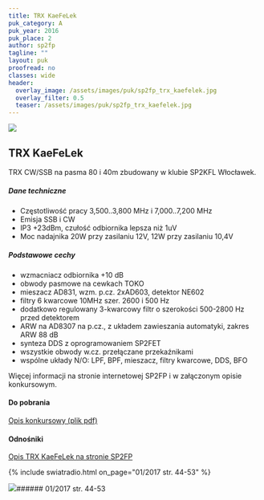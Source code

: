 ```yaml
---
title: TRX KaeFeLek
puk_category: A
puk_year: 2016
puk_place: 2
author: sp2fp
tagline: ""
layout: puk
proofread: no
classes: wide
header:
  overlay_image: /assets/images/puk/sp2fp_trx_kaefelek.jpg
  overlay_filter: 0.5
  teaser: /assets/images/puk/sp2fp_trx_kaefelek.jpg
---
```






 



![](assets/data/img/projects/2016-2-0.jpg) 



TRX KaeFeLek
------------





 TRX CW/SSB na pasma 80 i 40m zbudowany w klubie SP2KFL Włocławek.




##### Dane techniczne




* Częstotliwość pracy 3,500..3,800 MHz i 7,000..7,200 MHz
* Emisja SSB i CW
* IP3 +23dBm, czułość odbiornika lepsza niż 1uV
* Moc nadajnika 20W przy zasilaniu 12V, 12W przy zasilaniu 10,4V




##### Podstawowe cechy




* wzmacniacz odbiornika +10 dB
* obwody pasmowe na cewkach TOKO
* mieszacz AD831, wzm. p.cz. 2xAD603, detektor NE602
* filtry 6 kwarcowe 10MHz szer. 2600 i 500 Hz
* dodatkowo regulowany 3-kwarcowy filtr o szerokości 500-2800 Hz przed detektorem
* ARW na AD8307 na p.cz., z układem zawieszania automatyki, zakres ARW 88 dB
* synteza DDS z oprogramowaniem SP2FET
* wszystkie obwody w.cz. przełączane przekaźnikami
* wspólne układy N/O: LPF, BPF, mieszacz, filtry kwarcowe, DDS, BFO










Więcej informacji na stronie internetowej SP2FP i w załączonym opisie konkursowym.





#### Do pobrania

[Opis konkursowy (plik pdf)](/assets/bin/SP2FP_TRX-Kaefelek.pdf)




#### Odnośniki

[Opis TRX KaeFeLek na stronie SP2FP](http://sp2fp.profimot.pl/kaefelek.html)

 

{% include swiatradio.html on_page="01/2017 str. 44-53" %}

![](assets/img/logo/sr_logo_s.jpg)###### 01/2017 str. 44-53

 





 


